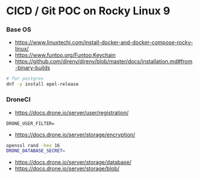 # CICD / Git POC on Rocky Linux 9

### Base OS

* https://www.linuxtechi.com/install-docker-and-docker-compose-rocky-linux/
* https://www.funtoo.org/Funtoo:Keychain
* https://github.com/direnv/direnv/blob/master/docs/installation.md#from-binary-builds

```sh
# for postgres
dnf -y install epel-release
```

### DroneCI

* https://docs.drone.io/server/user/registration/
```
DRONE_USER_FILTER=
```

* https://docs.drone.io/server/storage/encryption/
```sh
openssl rand -hex 16
DRONE_DATABASE_SECRET=
```

* https://docs.drone.io/server/storage/database/
* https://docs.drone.io/server/storage/blob/
